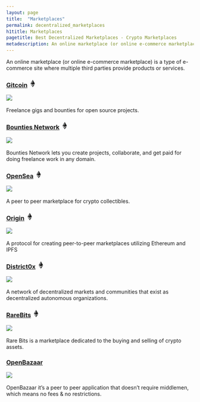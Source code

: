 ```yaml
---
layout: page
title:  "Marketplaces"
permalink: decentralized_marketplaces
h1title: Marketplaces
pagetitle: Best Decentralized Marketplaces - Crypto Marketplaces
metadescription: An online marketplace (or online e-commerce marketplace) is a type of e-commerce site where multiple third parties provide products or services.
---
```


An online marketplace (or online e-commerce marketplace) is a type of e-commerce site where multiple third parties provide products or services.

### [Gitcoin](https://gitcoin.co/) ![](/images/ether.png)

![](//image.thum.io/get/width/500/crop/600/https://gitcoin.co/)

Freelance gigs and bounties for open source projects.

### [Bounties Network](https://bounties.network/) ![](/images/ether.png)

![](//image.thum.io/get/width/500/crop/600/https://bounties.network/)

Bounties Network lets you create projects, collaborate, and get paid for doing freelance work in any domain.

### [OpenSea](https://opensea.io/) ![](/images/ether.png)

![](//image.thum.io/get/width/500/crop/600/https://opensea.io/)

A peer to peer marketplace for crypto collectibles.

### [Origin](https://www.originprotocol.com/en) ![](/images/ether.png)

![](//image.thum.io/get/width/500/crop/600/https://www.originprotocol.com/en)

A protocol for creating peer-to-peer marketplaces utilizing Ethereum and IPFS

### [District0x](https://district0x.io/) ![](/images/ether.png)

![](//image.thum.io/get/width/500/crop/600/https://district0x.io/)

A network of decentralized markets and communities that exist as decentralized autonomous organizations.

### [RareBits](https://rarebits.io/) ![](/images/ether.png)

![](//image.thum.io/get/width/500/crop/600/https://rarebits.io/)

Rare Bits is a marketplace dedicated to the buying and selling of crypto assets.

### [OpenBazaar](https://openbazaar.org/)

![](//image.thum.io/get/width/500/crop/600/https://openbazaar.org/)

 OpenBazaar it’s a peer to peer application that doesn’t require middlemen, which means no fees & no restrictions.
